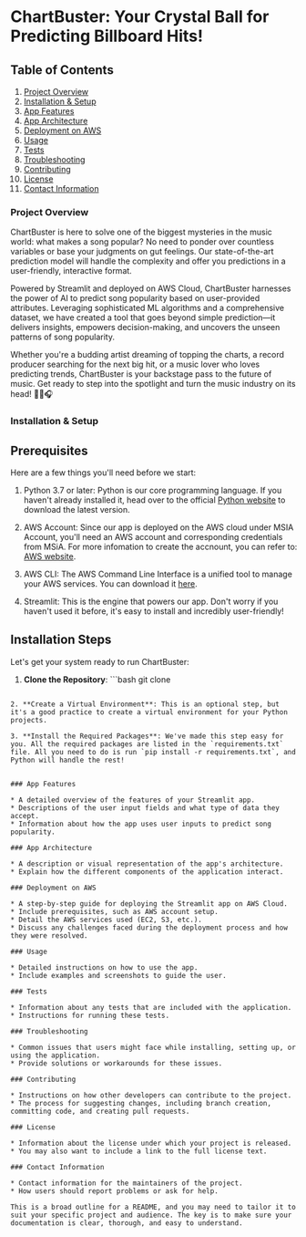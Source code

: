 ChartBuster: Your Crystal Ball for Predicting Billboard Hits!
====================================================================================

Table of Contents
-----------------

1. [Project Overview](#project-overview)
2. [Installation & Setup](#installation-setup)
3. [App Features](#app-features)
4. [App Architecture](#app-architecture)
5. [Deployment on AWS](#deployment-on-aws)
6. [Usage](#usage)
7. [Tests](#tests)
8. [Troubleshooting](#troubleshooting)
9. [Contributing](#contributing)
10. [License](#license)
11. [Contact Information](#contact-information)

### Project Overview
ChartBuster is here to solve one of the biggest mysteries in the music world: what makes a song popular? No need to ponder over countless variables or base your judgments on gut feelings. Our state-of-the-art prediction model will handle the complexity and offer you predictions in a user-friendly, interactive format.

Powered by Streamlit and deployed on AWS Cloud, ChartBuster harnesses the power of AI to predict song popularity based on user-provided attributes. Leveraging sophisticated ML algorithms and a comprehensive dataset, we have created a tool that goes beyond simple prediction—it delivers insights, empowers decision-making, and uncovers the unseen patterns of song popularity.

Whether you're a budding artist dreaming of topping the charts, a record producer searching for the next big hit, or a music lover who loves predicting trends, ChartBuster is your backstage pass to the future of music. Get ready to step into the spotlight and turn the music industry on its head! 🚀🎸🎧

### Installation & Setup

Prerequisites
-------------

Here are a few things you'll need before we start:

1. Python 3.7 or later: Python is our core programming language. If you haven't already installed it, head over to the official [Python website](https://www.python.org/) to download the latest version.
    
2. AWS Account: Since our app is deployed on the AWS cloud under MSIA Account, you'll need an AWS account and corresponding credentials from MSiA. For more infomation to create the accnount, you can refer to: [AWS website](https://aws.amazon.com/).
    
3. AWS CLI: The AWS Command Line Interface is a unified tool to manage your AWS services. You can download it [here](https://aws.amazon.com/cli/).
    
4. Streamlit: This is the engine that powers our app. Don't worry if you haven't used it before, it's easy to install and incredibly user-friendly!

Installation Steps
------------------

Let's get your system ready to run ChartBuster:

1. **Clone the Repository**: ```bash
git clone 
```
    
2. **Create a Virtual Environment**: This is an optional step, but it's a good practice to create a virtual environment for your Python projects.
    
3. **Install the Required Packages**: We've made this step easy for you. All the required packages are listed in the `requirements.txt` file. All you need to do is run `pip install -r requirements.txt`, and Python will handle the rest!


### App Features

* A detailed overview of the features of your Streamlit app.
* Descriptions of the user input fields and what type of data they accept.
* Information about how the app uses user inputs to predict song popularity.

### App Architecture

* A description or visual representation of the app's architecture.
* Explain how the different components of the application interact.

### Deployment on AWS

* A step-by-step guide for deploying the Streamlit app on AWS Cloud.
* Include prerequisites, such as AWS account setup.
* Detail the AWS services used (EC2, S3, etc.).
* Discuss any challenges faced during the deployment process and how they were resolved.

### Usage

* Detailed instructions on how to use the app.
* Include examples and screenshots to guide the user.

### Tests

* Information about any tests that are included with the application.
* Instructions for running these tests.

### Troubleshooting

* Common issues that users might face while installing, setting up, or using the application.
* Provide solutions or workarounds for these issues.

### Contributing

* Instructions on how other developers can contribute to the project.
* The process for suggesting changes, including branch creation, committing code, and creating pull requests.

### License

* Information about the license under which your project is released.
* You may also want to include a link to the full license text.

### Contact Information

* Contact information for the maintainers of the project.
* How users should report problems or ask for help.

This is a broad outline for a README, and you may need to tailor it to suit your specific project and audience. The key is to make sure your documentation is clear, thorough, and easy to understand.
